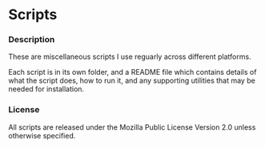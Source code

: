 Scripts
=======

### Description
These are miscellaneous scripts I use reguarly across different platforms. 

Each script is in its own folder, and a README file which contains details of what the script does, how to run it, and any supporting utilities that may be needed for installation.

### License 
All scripts are released under the Mozilla Public License Version 2.0 unless otherwise specified.